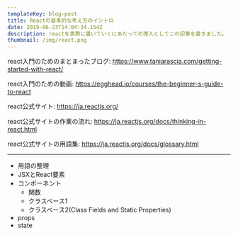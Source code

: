 ```yaml
---
templateKey: blog-post
title: Reactの基本的な考え方のイントロ
date: 2019-06-23T14:04:34.154Z
description: reactを実際に書いていくにあたっての導入としてこの記事を書きました。
thumbnail: /img/react.png
---
```

react入門のためのまとまったブログ: https://www.taniarascia.com/getting-started-with-react/

react入門のための動画: https://egghead.io/courses/the-beginner-s-guide-to-react

react公式サイト: https://ja.reactjs.org/

react公式サイトの作業の流れ: https://ja.reactjs.org/docs/thinking-in-react.html

react公式サイトの用語集: https://ja.reactjs.org/docs/glossary.html

---

- 用語の整理
- JSXとReact要素
- コンポーネント
  - 関数
  - クラスベース1
  - クラスベース2(Class Fields and Static Properties)
- props
- state
